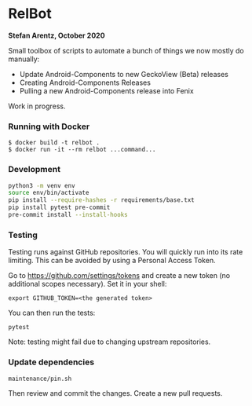 # RelBot
__Stefan Arentz, October 2020__

Small toolbox of scripts to automate a bunch of things we now mostly do manually:

 - Update Android-Components to new GeckoView (Beta) releases
 - Creating Android-Components Releases
 - Pulling a new Android-Components release into Fenix

Work in progress.

### Running with Docker

```
$ docker build -t relbot .
$ docker run -it --rm relbot ...command...
```

### Development

```sh
python3 -m venv env
source env/bin/activate
pip install --require-hashes -r requirements/base.txt
pip install pytest pre-commit
pre-commit install --install-hooks
```

### Testing

Testing runs against GitHub repositories.
You will quickly run into its rate limiting.
This can be avoided by using a Personal Access Token.

Go to <https://github.com/settings/tokens> and create a new token (no additional scopes necessary).
Set it in your shell:

```
export GITHUB_TOKEN=<the generated token>
```

You can then run the tests:

```
pytest
```

Note: testing might fail due to changing upstream repositories.


### Update dependencies

```
maintenance/pin.sh
```

Then review and commit the changes. Create a new pull requests.
